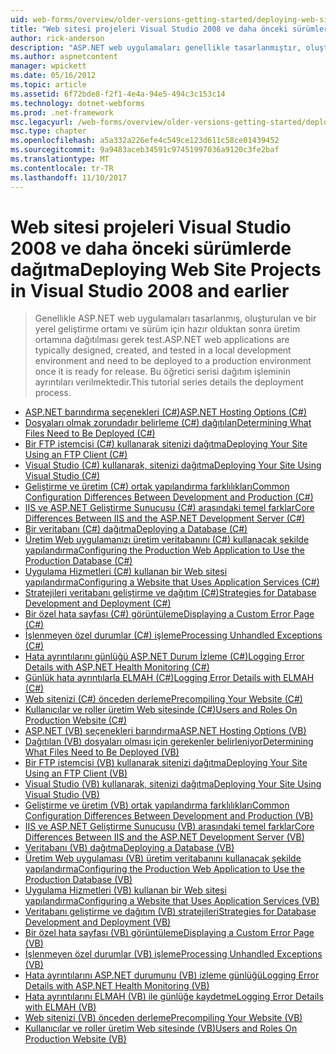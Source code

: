 ```yaml
---
uid: web-forms/overview/older-versions-getting-started/deploying-web-site-projects/index
title: "Web sitesi projeleri Visual Studio 2008 ve daha önceki sürümlerde dağıtma | Microsoft Docs"
author: rick-anderson
description: "ASP.NET web uygulamaları genellikle tasarlanmıştır, oluşturulan bir yerel geliştirme ortamında test ve bir üretim ortamında o dağıtılması gerekiyor..."
ms.author: aspnetcontent
manager: wpickett
ms.date: 05/16/2012
ms.topic: article
ms.assetid: 6f72bde8-f2f1-4e4a-94e5-494c3c153c14
ms.technology: dotnet-webforms
ms.prod: .net-framework
msc.legacyurl: /web-forms/overview/older-versions-getting-started/deploying-web-site-projects
msc.type: chapter
ms.openlocfilehash: a5a332a226efe4c549ce123d611c58ce01439452
ms.sourcegitcommit: 9a9483aceb34591c97451997036a9120c3fe2baf
ms.translationtype: MT
ms.contentlocale: tr-TR
ms.lasthandoff: 11/10/2017
---
```

<a name="deploying-web-site-projects-in-visual-studio-2008-and-earlier"></a><span data-ttu-id="fc916-103">Web sitesi projeleri Visual Studio 2008 ve daha önceki sürümlerde dağıtma</span><span class="sxs-lookup"><span data-stu-id="fc916-103">Deploying Web Site Projects in Visual Studio 2008 and earlier</span></span>
====================
> <span data-ttu-id="fc916-104">Genellikle ASP.NET web uygulamaları tasarlanmış, oluşturulan ve bir yerel geliştirme ortamı ve sürüm için hazır olduktan sonra üretim ortamına dağıtılması gerek test.</span><span class="sxs-lookup"><span data-stu-id="fc916-104">ASP.NET web applications are typically designed, created, and tested in a local development environment and need to be deployed to a production environment once it is ready for release.</span></span> <span data-ttu-id="fc916-105">Bu öğretici serisi dağıtım işleminin ayrıntıları verilmektedir.</span><span class="sxs-lookup"><span data-stu-id="fc916-105">This tutorial series details the deployment process.</span></span>


- [<span data-ttu-id="fc916-106">ASP.NET barındırma seçenekleri (C#)</span><span class="sxs-lookup"><span data-stu-id="fc916-106">ASP.NET Hosting Options (C#)</span></span>](asp-net-hosting-options-cs.md)
- [<span data-ttu-id="fc916-107">Dosyaları olmak zorundadır belirleme (C#) dağıtılan</span><span class="sxs-lookup"><span data-stu-id="fc916-107">Determining What Files Need to Be Deployed (C#)</span></span>](determining-what-files-need-to-be-deployed-cs.md)
- [<span data-ttu-id="fc916-108">Bir FTP istemcisi (C#) kullanarak sitenizi dağıtma</span><span class="sxs-lookup"><span data-stu-id="fc916-108">Deploying Your Site Using an FTP Client (C#)</span></span>](deploying-your-site-using-an-ftp-client-cs.md)
- [<span data-ttu-id="fc916-109">Visual Studio (C#) kullanarak, sitenizi dağıtma</span><span class="sxs-lookup"><span data-stu-id="fc916-109">Deploying Your Site Using Visual Studio (C#)</span></span>](deploying-your-site-using-visual-studio-cs.md)
- [<span data-ttu-id="fc916-110">Geliştirme ve üretim (C#) ortak yapılandırma farklılıkları</span><span class="sxs-lookup"><span data-stu-id="fc916-110">Common Configuration Differences Between Development and Production (C#)</span></span>](common-configuration-differences-between-development-and-production-cs.md)
- [<span data-ttu-id="fc916-111">IIS ve ASP.NET Geliştirme Sunucusu (C#) arasındaki temel farklar</span><span class="sxs-lookup"><span data-stu-id="fc916-111">Core Differences Between IIS and the ASP.NET Development Server (C#)</span></span>](core-differences-between-iis-and-the-asp-net-development-server-cs.md)
- [<span data-ttu-id="fc916-112">Bir veritabanı (C#) dağıtma</span><span class="sxs-lookup"><span data-stu-id="fc916-112">Deploying a Database (C#)</span></span>](deploying-a-database-cs.md)
- [<span data-ttu-id="fc916-113">Üretim Web uygulamanızı üretim veritabanını (C#) kullanacak şekilde yapılandırma</span><span class="sxs-lookup"><span data-stu-id="fc916-113">Configuring the Production Web Application to Use the Production Database (C#)</span></span>](configuring-the-production-web-application-to-use-the-production-database-cs.md)
- [<span data-ttu-id="fc916-114">Uygulama Hizmetleri (C#) kullanan bir Web sitesi yapılandırma</span><span class="sxs-lookup"><span data-stu-id="fc916-114">Configuring a Website that Uses Application Services (C#)</span></span>](configuring-a-website-that-uses-application-services-cs.md)
- [<span data-ttu-id="fc916-115">Stratejileri veritabanı geliştirme ve dağıtım (C#)</span><span class="sxs-lookup"><span data-stu-id="fc916-115">Strategies for Database Development and Deployment (C#)</span></span>](strategies-for-database-development-and-deployment-cs.md)
- [<span data-ttu-id="fc916-116">Bir özel hata sayfası (C#) görüntüleme</span><span class="sxs-lookup"><span data-stu-id="fc916-116">Displaying a Custom Error Page (C#)</span></span>](displaying-a-custom-error-page-cs.md)
- [<span data-ttu-id="fc916-117">İşlenmeyen özel durumlar (C#) işleme</span><span class="sxs-lookup"><span data-stu-id="fc916-117">Processing Unhandled Exceptions (C#)</span></span>](processing-unhandled-exceptions-cs.md)
- [<span data-ttu-id="fc916-118">Hata ayrıntılarını günlüğü ASP.NET Durum İzleme (C#)</span><span class="sxs-lookup"><span data-stu-id="fc916-118">Logging Error Details with ASP.NET Health Monitoring (C#)</span></span>](logging-error-details-with-asp-net-health-monitoring-cs.md)
- [<span data-ttu-id="fc916-119">Günlük hata ayrıntılarla ELMAH (C#)</span><span class="sxs-lookup"><span data-stu-id="fc916-119">Logging Error Details with ELMAH (C#)</span></span>](logging-error-details-with-elmah-cs.md)
- [<span data-ttu-id="fc916-120">Web sitenizi (C#) önceden derleme</span><span class="sxs-lookup"><span data-stu-id="fc916-120">Precompiling Your Website (C#)</span></span>](precompiling-your-website-cs.md)
- [<span data-ttu-id="fc916-121">Kullanıcılar ve roller üretim Web sitesinde (C#)</span><span class="sxs-lookup"><span data-stu-id="fc916-121">Users and Roles On Production Website (C#)</span></span>](users-and-roles-on-the-production-website-cs.md)
- [<span data-ttu-id="fc916-122">ASP.NET (VB) seçenekleri barındırma</span><span class="sxs-lookup"><span data-stu-id="fc916-122">ASP.NET Hosting Options (VB)</span></span>](asp-net-hosting-options-vb.md)
- [<span data-ttu-id="fc916-123">Dağıtılan (VB) dosyaları olması için gerekenler belirleniyor</span><span class="sxs-lookup"><span data-stu-id="fc916-123">Determining What Files Need to Be Deployed (VB)</span></span>](determining-what-files-need-to-be-deployed-vb.md)
- [<span data-ttu-id="fc916-124">Bir FTP istemcisi (VB) kullanarak sitenizi dağıtma</span><span class="sxs-lookup"><span data-stu-id="fc916-124">Deploying Your Site Using an FTP Client (VB)</span></span>](deploying-your-site-using-an-ftp-client-vb.md)
- [<span data-ttu-id="fc916-125">Visual Studio (VB) kullanarak, sitenizi dağıtma</span><span class="sxs-lookup"><span data-stu-id="fc916-125">Deploying Your Site Using Visual Studio (VB)</span></span>](deploying-your-site-using-visual-studio-vb.md)
- [<span data-ttu-id="fc916-126">Geliştirme ve üretim (VB) ortak yapılandırma farklılıkları</span><span class="sxs-lookup"><span data-stu-id="fc916-126">Common Configuration Differences Between Development and Production (VB)</span></span>](common-configuration-differences-between-development-and-production-vb.md)
- [<span data-ttu-id="fc916-127">IIS ve ASP.NET Geliştirme Sunucusu (VB) arasındaki temel farklar</span><span class="sxs-lookup"><span data-stu-id="fc916-127">Core Differences Between IIS and the ASP.NET Development Server (VB)</span></span>](core-differences-between-iis-and-the-asp-net-development-server-vb.md)
- [<span data-ttu-id="fc916-128">Veritabanı (VB) dağıtma</span><span class="sxs-lookup"><span data-stu-id="fc916-128">Deploying a Database (VB)</span></span>](deploying-a-database-vb.md)
- [<span data-ttu-id="fc916-129">Üretim Web uygulaması (VB) üretim veritabanını kullanacak şekilde yapılandırma</span><span class="sxs-lookup"><span data-stu-id="fc916-129">Configuring the Production Web Application to Use the Production Database (VB)</span></span>](configuring-the-production-web-application-to-use-the-production-database-vb.md)
- [<span data-ttu-id="fc916-130">Uygulama Hizmetleri (VB) kullanan bir Web sitesi yapılandırma</span><span class="sxs-lookup"><span data-stu-id="fc916-130">Configuring a Website that Uses Application Services (VB)</span></span>](configuring-a-website-that-uses-application-services-vb.md)
- [<span data-ttu-id="fc916-131">Veritabanı geliştirme ve dağıtım (VB) stratejileri</span><span class="sxs-lookup"><span data-stu-id="fc916-131">Strategies for Database Development and Deployment (VB)</span></span>](strategies-for-database-development-and-deployment-vb.md)
- [<span data-ttu-id="fc916-132">Bir özel hata sayfası (VB) görüntüleme</span><span class="sxs-lookup"><span data-stu-id="fc916-132">Displaying a Custom Error Page (VB)</span></span>](displaying-a-custom-error-page-vb.md)
- [<span data-ttu-id="fc916-133">İşlenmeyen özel durumlar (VB) işleme</span><span class="sxs-lookup"><span data-stu-id="fc916-133">Processing Unhandled Exceptions (VB)</span></span>](processing-unhandled-exceptions-vb.md)
- [<span data-ttu-id="fc916-134">Hata ayrıntılarını ASP.NET durumunu (VB) izleme günlüğü</span><span class="sxs-lookup"><span data-stu-id="fc916-134">Logging Error Details with ASP.NET Health Monitoring (VB)</span></span>](logging-error-details-with-asp-net-health-monitoring-vb.md)
- [<span data-ttu-id="fc916-135">Hata ayrıntılarını ELMAH (VB) ile günlüğe kaydetme</span><span class="sxs-lookup"><span data-stu-id="fc916-135">Logging Error Details with ELMAH (VB)</span></span>](logging-error-details-with-elmah-vb.md)
- [<span data-ttu-id="fc916-136">Web sitenizi (VB) önceden derleme</span><span class="sxs-lookup"><span data-stu-id="fc916-136">Precompiling Your Website (VB)</span></span>](precompiling-your-website-vb.md)
- [<span data-ttu-id="fc916-137">Kullanıcılar ve roller üretim Web sitesinde (VB)</span><span class="sxs-lookup"><span data-stu-id="fc916-137">Users and Roles On Production Website (VB)</span></span>](users-and-roles-on-the-production-website-vb.md)
